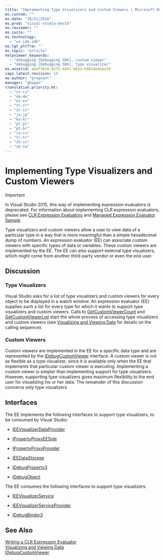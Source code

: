 ```yaml
---
title: "Implementing Type Visualizers and Custom Viewers | Microsoft Docs"
ms.custom: ""
ms.date: "10/21/2016"
ms.prod: "visual-studio-dev14"
ms.reviewer: ""
ms.suite: ""
ms.technology: 
  - "vs-ide-sdk"
ms.tgt_pltfrm: ""
ms.topic: "article"
helpviewer_keywords: 
  - "debugging [Debugging SDK], custom viewer"
  - "debugging [Debugging SDK], type visualizer"
ms.assetid: abef18c0-8272-4451-b82a-b4624edaba7d
caps.latest.revision: 14
ms.author: "gregvanl"
manager: "ghogen"
translation.priority.mt: 
  - "cs-cz"
  - "de-de"
  - "es-es"
  - "fr-fr"
  - "it-it"
  - "ja-jp"
  - "ko-kr"
  - "pl-pl"
  - "pt-br"
  - "ru-ru"
  - "tr-tr"
  - "zh-cn"
  - "zh-tw"
---
```

# Implementing Type Visualizers and Custom Viewers
> [!IMPORTANT]
>  In Visual Studio 2015, this way of implementing expression evaluators is deprecated. For information about implementing CLR expression evaluators, please see [CLR Expression Evaluators](https://github.com/Microsoft/ConcordExtensibilitySamples/wiki/CLR-Expression-Evaluators) and [Managed Expression Evaluator Sample](https://github.com/Microsoft/ConcordExtensibilitySamples/wiki/Managed-Expression-Evaluator-Sample).  
  
 Type visualizers and custom viewers allow a user to view data of a particular type in a way that is more meaningful than a simple hexadecimal dump of numbers. An expression evaluator (EE) can associate custom viewers with specific types of data or variables. These custom viewers are implemented by the EE. The EE can also support external type visualizers, which might come from another third-party vendor or even the end user.  
  
## Discussion  
  
### Type Visualizers  
 Visual Studio asks for a list of type visualizers and custom viewers for every object to be displayed in a watch window. An expression evaluator (EE) supplies such a list for every type for which it wants to support type visualizers and custom viewers. Calls to [GetCustomViewerCount](../extensibility-debugger-reference/idebugproperty3--getcustomviewercount.md) and [GetCustomViewerList](../extensibility-debugger-reference/idebugproperty3--getcustomviewerlist.md) start the whole process of accessing type visualizers and custom viewers (see [Visualizing and Viewing Data](../extensibility-debugger/visualizing-and-viewing-data.md) for details on the calling sequence).  
  
### Custom Viewers  
 Custom viewers are implemented in the EE for a specific data type and are represented by the [IDebugCustomViewer](../extensibility-debugger-reference/idebugcustomviewer.md) interface. A custom viewer is not as flexible as a type visualizer, since it is available only when the EE that implements that particular custom viewer is executing. Implementing a custom viewer is simpler than implementing support for type visualizers. However, supporting type visualizers gives maximum flexibility to the end user for visualizing his or her data. The remainder of this discussion concerns only type visualizers.  
  
## Interfaces  
 The EE implements the following interfaces to support type visualizers, to be consumed by Visual Studio:  
  
-   [IEEVisualizerDataProvider](../extensibility-debugger-reference/ieevisualizerdataprovider.md)  
  
-   [IPropertyProxyEESide](../extensibility-debugger-reference/ipropertyproxyeeside.md)  
  
-   [IPropertyProxyProvider](../extensibility-debugger-reference/ipropertyproxyprovider.md)  
  
-   [IEEDataStorage](../extensibility-debugger-reference/ieedatastorage.md)  
  
-   [IDebugProperty3](../extensibility-debugger-reference/idebugproperty3.md)  
  
-   [IDebugObject](../extensibility-debugger-reference/idebugobject.md)  
  
 The EE consumes the following interfaces to support type visualizers:  
  
-   [IEEVisualizerService](../extensibility-debugger-reference/ieevisualizerservice.md)  
  
-   [IEEVisualizerServiceProvider](../extensibility-debugger-reference/ieevisualizerserviceprovider.md)  
  
-   [IDebugBinder3](../extensibility-debugger-reference/idebugbinder3.md)  
  
## See Also  
 [Writing a CLR Expression Evaluator](../extensibility-debugger/writing-a-common-language-runtime-expression-evaluator.md)   
 [Visualizing and Viewing Data](../extensibility-debugger/visualizing-and-viewing-data.md)   
 [IDebugCustomViewer](../extensibility-debugger-reference/idebugcustomviewer.md)